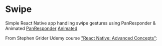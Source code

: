 # Swipe

Simple React Native app handling swipe gestures using PanResponder & Animated
[PanResponder](https://facebook.github.io/react-native/docs/panresponder)
[Animated](https://facebook.github.io/react-native/docs/animated)

From Stephen Grider Udemy course ["React Native: Advanced Concepts"](https://www.udemy.com/course/react-native-advanced/):
